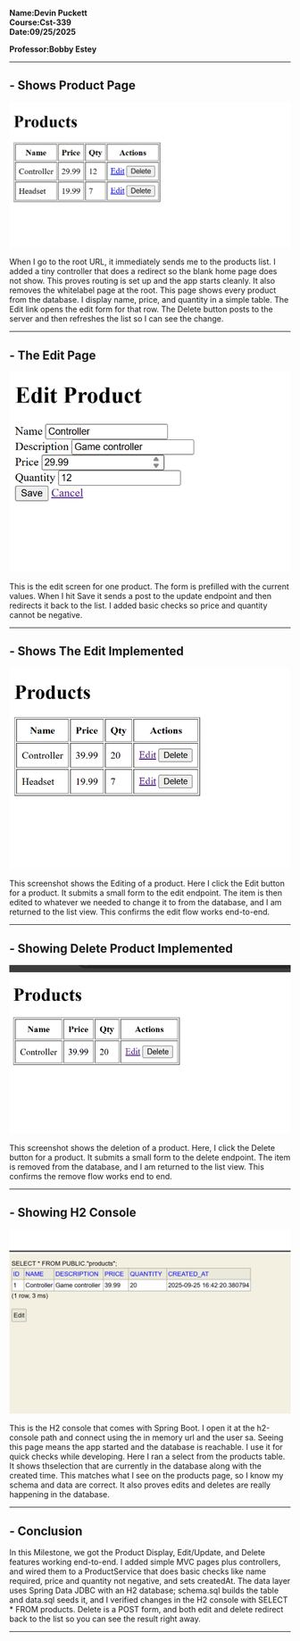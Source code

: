 **Name:Devin Puckett**  
**Course:Cst-339**  
**Date:09/25/2025** 

**Professor:Bobby Estey**


---


## - Shows Product Page
![Build success](products.png)

When I go to the root URL, it immediately sends me to the products list. I added a tiny controller that does a redirect so the blank home page does not show. This proves routing is set up and the app starts cleanly. It also removes the whitelabel page at the root. This page shows every product from the database. I display name, price, and quantity in a simple table. The Edit link opens the edit form for that row. The Delete button posts to the server and then refreshes the list so I can see the change.

---

## - The Edit Page
![Build success](editpage.png)

This is the edit screen for one product. The form is prefilled with the current values. When I hit Save it sends a post to the update endpoint and then redirects it back to the list. I added basic checks so price and quantity cannot be negative. 

---

## - Shows The Edit Implemented
![Build success](edit.png)

This screenshot shows the Editing of a product. Here I click the Edit button for a product. It submits a small form to the edit endpoint. The item is then edited to whatever we needed to change it to from the database, and I am returned to the list view. This confirms the edit flow works end-to-end.

---

## - Showing Delete Product Implemented
![Build success](delete.png)

This screenshot shows the deletion of a product. Here, I click the Delete button for a product. It submits a small form to the delete endpoint. The item is removed from the database, and I am returned to the list view. This confirms the remove flow works end to end.

---

## - Showing H2 Console
![Build success](h2console.png)

This is the H2 console that comes with Spring Boot. I open it at the h2-console path and connect using the in memory url and the user sa. Seeing this page means the app started and the database is reachable. I use it for quick checks while developing. Here I ran a select from the products table. It shows thselection that are currently in the database along with the created time. This matches what I see on the products page, so I know my schema and data are correct. It also proves edits and deletes are really happening in the database.

---

## - Conclusion
In this Milestone, we got the Product Display, Edit/Update, and Delete features working end-to-end. I added simple MVC pages plus controllers, and wired them to a ProductService that does basic checks like name required, price and quantity not negative, and sets createdAt. The data layer uses Spring Data JDBC with an H2 database; schema.sql builds the table and data.sql seeds it, and I verified changes in the H2 console with SELECT * FROM products.  Delete is a POST form, and both edit and delete redirect back to the list so you can see the result right away.

---
